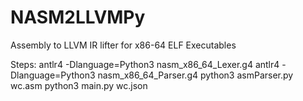 # NASM2LLVMPy
Assembly to LLVM IR lifter for x86-64 ELF Executables

Steps:
antlr4 -Dlanguage=Python3 nasm_x86_64_Lexer.g4
antlr4 -Dlanguage=Python3 nasm_x86_64_Parser.g4
python3 asmParser.py wc.asm
python3 main.py wc.json
